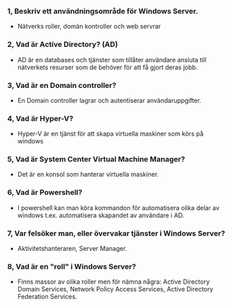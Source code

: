 ### 1, Beskriv ett användningsområde för Windows Server.

- Nätverks roller, domän kontroller och web servrar

### 2, Vad är Active Directory? (AD)

- AD är en databases och tjänster som tillåter användare ansluta till nätverkets resurser som de behöver för att få gjort deras jobb.

### 3, Vad är en Domain controller?

- En Domain controller lagrar och autentiserar användaruppgifter.

### 4, Vad är Hyper-V?

- Hyper-V är en tjänst för att skapa virtuella maskiner som körs på windows

### 5, Vad är System Center Virtual Machine Manager?

- Det är en konsol som hanterar virtuella maskiner.

### 6, Vad är Powershell?

- I powershell kan man köra kommandon för automatisera olika delar av windows t.ex. automatisera skapandet av användare i AD.

### 7, Var felsöker man, eller övervakar tjänster i Windows Server?

- Aktivitetshanteraren, Server Manager.

### 8, Vad är en "roll" i Windows Server? 

- Finns massor av olika roller men för nämna några: Active Directory Domain Services, Network Policy Access Services, Active Directory Federation Services.

